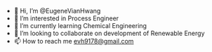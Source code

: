 - 👋 Hi, I’m @EugeneVianHwang
- 👀 I’m interested in Process Engineer
- 🌱 I’m currently learning Chemical Engineering
- 💞️ I’m looking to collaborate on development of Renewable Energy
- 📫 How to reach me evh9178@gmail.com

<!---
EugeneVH383/EugeneVH383 is a ✨ special ✨ repository because its `README.md` (this file) appears on your GitHub profile.
You can click the Preview link to take a look at your changes.
--->
